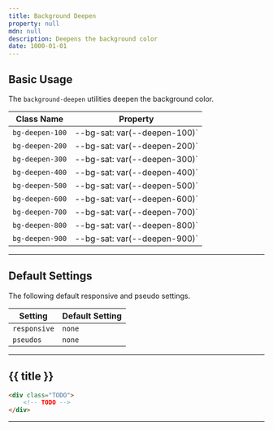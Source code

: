 ```yaml
---
title: Background Deepen
property: null
mdn: null
description: Deepens the background color
date: 1000-01-01
---
```


## Basic Usage

The `background-deepen` utilities deepen the background color.

| Class Name      | Property                     |
| --------------- | ---------------------------- |
| `bg-deepen-100` | --bg-sat: var(--deepen-100)` |
| `bg-deepen-200` | --bg-sat: var(--deepen-200)` |
| `bg-deepen-300` | --bg-sat: var(--deepen-300)` |
| `bg-deepen-400` | --bg-sat: var(--deepen-400)` |
| `bg-deepen-500` | --bg-sat: var(--deepen-500)` |
| `bg-deepen-600` | --bg-sat: var(--deepen-600)` |
| `bg-deepen-700` | --bg-sat: var(--deepen-700)` |
| `bg-deepen-800` | --bg-sat: var(--deepen-800)` |
| `bg-deepen-900` | --bg-sat: var(--deepen-900)` |

---

## Default Settings

The following default responsive and pseudo settings.

| Setting      | Default Setting |
| ------------ | --------------- |
| `responsive` | `none`          |
| `pseudos`    | `none`          |

---

## {{ title }}

<div class="bg-silver-200 p-20 h-256 radius-md flex flex-wrap align-content-center">
  <!-- ... -->
</div>

```html
<div class="TODO">
	<!-- TODO -->
</div>
```

---

<!-- No MDN docs -->
